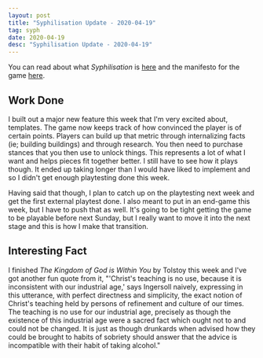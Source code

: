 ```yaml
---
layout: post
title: "Syphilisation Update - 2020-04-19"
tag: syph
date: 2020-04-19
desc: "Syphilisation Update - 2020-04-19"
---
```



You can read about what *Syphilisation* is [here](/blog/syph/announce) and the manifesto for the game [here](/blog/syph/newManifesto).

## Work Done

I built out a major new feature this week that I'm very excited about, templates. The game now keeps track of how convinced the player is of certain points. Players can build up that metric through internalizing facts (ie; building buildings) and through research. You then need to purchase stances that you then use to unlock things. This represents a lot of what I want and helps pieces fit together better. I still have to see how it plays though. It ended up taking longer than I would have liked to implement and so I didn't get enough playtesting done this week.


Having said that though, I plan to catch up on the playtesting next week and get the first external playtest done. I also meant to put in an end-game this week, but I have to push that as well. It's going to be tight getting the game to be playable before next Sunday, but I really want to move it into the next stage and this is how I make that transition.

## Interesting Fact

I finished *The Kingdom of God is Within You* by Tolstoy this week and I've got another fun quote from it, "'Christ's teaching is no use, because it is inconsistent with our industrial age,' says Ingersoll naively, expressing in this utterance, with perfect directness and simplicity, the exact notion of Christ's teaching held by persons of refinement and culture of our times. The teaching is no use for our industrial age, precisely as though the existence of this industrial age were a sacred fact which ought not to and could not be changed. It is just as though drunkards when advised how they could be brought to habits of sobriety should answer that the advice is incompatible with their habit of taking alcohol."

